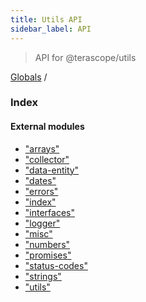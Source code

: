```yaml
---
title: Utils API
sidebar_label: API
---
```


> API for @terascope/utils

[Globals](overview.md) /

### Index

#### External modules

* ["arrays"](modules/_arrays_.md)
* ["collector"](modules/_collector_.md)
* ["data-entity"](modules/_data_entity_.md)
* ["dates"](modules/_dates_.md)
* ["errors"](modules/_errors_.md)
* ["index"](modules/_index_.md)
* ["interfaces"](modules/_interfaces_.md)
* ["logger"](modules/_logger_.md)
* ["misc"](modules/_misc_.md)
* ["numbers"](modules/_numbers_.md)
* ["promises"](modules/_promises_.md)
* ["status-codes"](modules/_status_codes_.md)
* ["strings"](modules/_strings_.md)
* ["utils"](modules/_utils_.md)
